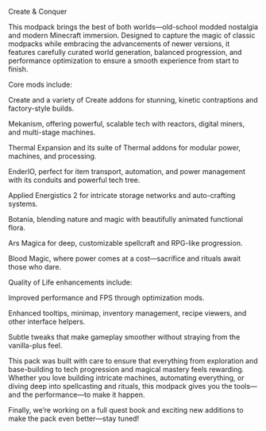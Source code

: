 Create & Conquer 

This modpack brings the best of both worlds—old-school modded nostalgia and modern Minecraft immersion. Designed to capture the magic of classic modpacks while embracing the advancements of newer versions, it features carefully curated world generation, balanced progression, and performance optimization to ensure a smooth experience from start to finish.

Core mods include:

Create and a variety of Create addons for stunning, kinetic contraptions and factory-style builds.

Mekanism, offering powerful, scalable tech with reactors, digital miners, and multi-stage machines.

Thermal Expansion and its suite of Thermal addons for modular power, machines, and processing.

EnderIO, perfect for item transport, automation, and power management with its conduits and powerful tech tree.

Applied Energistics 2 for intricate storage networks and auto-crafting systems.

Botania, blending nature and magic with beautifully animated functional flora.

Ars Magica for deep, customizable spellcraft and RPG-like progression.

Blood Magic, where power comes at a cost—sacrifice and rituals await those who dare.

Quality of Life enhancements include:

Improved performance and FPS through optimization mods.

Enhanced tooltips, minimap, inventory management, recipe viewers, and other interface helpers.

Subtle tweaks that make gameplay smoother without straying from the vanilla-plus feel.

This pack was built with care to ensure that everything from exploration and base-building to tech progression and magical mastery feels rewarding. Whether you love building intricate machines, automating everything, or diving deep into spellcasting and rituals, this modpack gives you the tools—and the performance—to make it happen.

Finally, we’re working on a full quest book and exciting new additions to make the pack even better—stay tuned!
